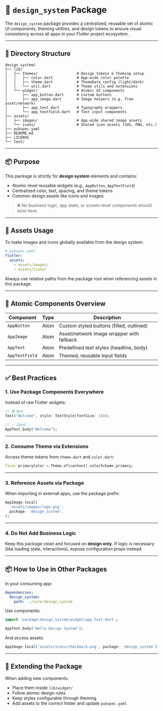 # 🎨 `design_system` Package

The `design_system` package provides a centralized, reusable set of atomic UI components, theming utilities, and design tokens to ensure visual consistency across all apps in your Flutter project ecosystem.

---

## 📁 Directory Structure

```
design_system/
├── lib/
│   ├── themes/                  # Design tokens & theming setup
│   │   ├── color.dart           # App-wide color palette
│   │   ├── theme.dart           # ThemeData config (light/dark)
│   │   └── util.dart            # Theme utils and extensions
│   └── widget/                  # Atomic UI components
│       ├── app_button.dart      # Custom buttons
│       ├── app_image.dart       # Image helpers (e.g. from asset/network)
│       ├── app_text.dart        # Typography wrappers
│       └── app_textfield.dart   # Text input components
├── assets/
│   ├── images/                  # App-wide shared image assets
│   └── icons/                   # Shared icon assets (SVG, PNG, etc.)
├── pubspec.yaml
├── README.md
├── LICENSE
└── test/
```

---

## 📦 Purpose

This package is strictly for **design system** elements and contains:

* Atomic-level reusable widgets (e.g., `AppButton`, `AppTextField`)
* Centralized color, text, spacing, and theme tokens
* Common design assets like icons and images

> ❌ No business logic, app state, or screen-level components should exist here.

---

## 📁 Assets Usage

To make images and icons globally available from the design system:

```yaml
# pubspec.yaml
flutter:
  assets:
    - assets/images/
    - assets/icons/
```

Always use relative paths from the package root when referencing assets in this package.

---

## 🧱 Atomic Components Overview

| Component      | Type | Description                               |
| -------------- | ---- | ----------------------------------------- |
| `AppButton`    | Atom | Custom styled buttons (filled, outlined)  |
| `AppImage`     | Atom | Asset/network image wrapper with fallback |
| `AppText`      | Atom | Predefined text styles (headline, body)   |
| `AppTextField` | Atom | Themed, reusable input fields             |

---

## ✅ Best Practices

### 1. **Use Package Components Everywhere**

Instead of raw Flutter widgets:

```dart
// ❌ Bad
Text("Welcome", style: TextStyle(fontSize: 18));

// ✅ Good
AppText.body("Welcome");
```

---

### 2. **Consume Theme via Extensions**

Access theme tokens from `theme.dart` and `color.dart`:

```dart
final primaryColor = Theme.of(context).colorScheme.primary;
```

---

### 3. **Reference Assets via Package**

When importing in external apps, use the package prefix:

```dart
AppImage.local(
  'assets/images/logo.png',
  package: 'design_system',
);
```

---

### 4. **Do Not Add Business Logic**

Keep this package clean and focused on **design only**. If logic is necessary (like loading state, interactions), expose configuration props instead.

---

## 📦 How to Use in Other Packages

In your consuming app:

```yaml
dependencies:
  design_system:
    path: ../core/design_system
```

Use components:

```dart
import 'package:design_system/widget/app_text.dart';

AppText.body('Hello Design System');
```

And access assets:

```dart
AppImage.local('assets/icons/checkmark.png', package: 'design_system');
```

---

## 🚀 Extending the Package

When adding new components:

* Place them inside `lib/widget/`
* Follow atomic design rules
* Keep styles configurable through theming
* Add assets to the correct folder and update `pubspec.yaml`
